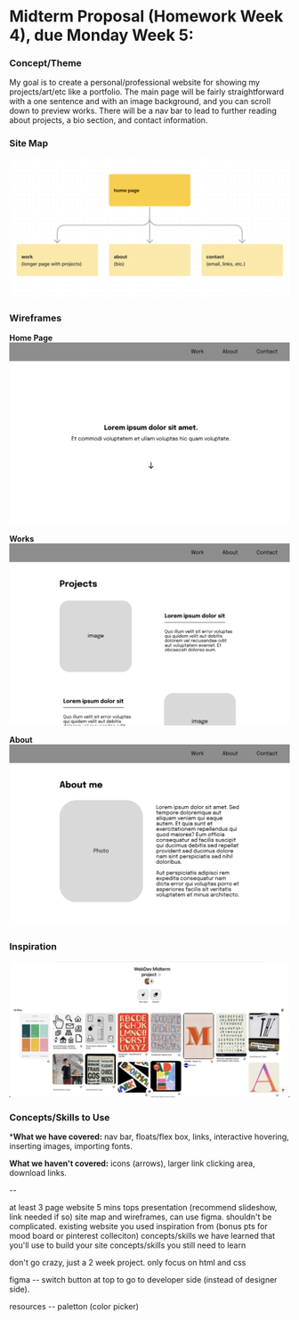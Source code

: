 # Midterm Proposal (Homework Week 4), due Monday Week 5: 

### Concept/Theme
My goal is to create a personal/professional website for showing my projects/art/etc like a portfolio. The main page will be fairly straightforward with a one sentence and with an image background, and you can scroll down to preview works. There will be a nav bar to lead to further reading about projects, a bio section, and contact information.

### Site Map
![site map](Homework/site-map.png "Site Map")

### Wireframes
**Home Page**
![home page wireframe](./Homework/wireframe-home-page.png "home page wireframe")


**Works**
![works wireframe](./Homework/wireframe-works.png "works page wireframe")


**About**
![about wireframe](./Homework/wireframe-about.png "about page wireframe")


### Inspiration
![pinterest board](./Homework/pinterest-board.png "inspiration")


### Concepts/Skills to Use
***What we have covered:** nav bar, floats/flex box, links, interactive hovering, inserting images, importing fonts.

**What we haven't covered:** icons (arrows), larger link clicking area, download links.


-- 

at least 3 page website
5 mins tops presentation (recommend slideshow, link needed if so)
site map and wireframes, can use figma. shouldn't be complicated.
existing website you used inspiration from (bonus pts for mood board or pinterest colleciton)
concepts/skills we have learned that you'll use to build your site
concepts/skills you still need to learn

don't go crazy, just a 2 week project. only focus on html and css

figma -- switch button at top to go to developer side (instead of designer side).

resources -- paletton (color picker)